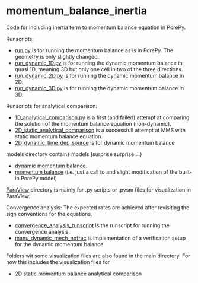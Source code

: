 # momentum_balance_inertia
Code for including inertia term to momentum balance equation in PorePy.

Runscripts:
* [run.py](./runscripts/run.py) is for running the momentum balance as is in PorePy. The geometry is only slightly changed.
* [run_dynamic_1D.py](./runscripts/run_dynamic_1D.py) is for running the dynamic momentum balance in quasi 1D, meaning 3D but only one cell in two of the three directions.
* [run_dynamic_2D.py](./runscripts/run_dynamic_2D.py) is for running the dynamic momentum balance in 2D.
* [run_dynamic_3D.py](./runscripts/run_dynamic_3D.py) is for running the dynamic momentum balance in 3D.

Runscripts for analytical comparison:
* [1D_analytical_comparison.py](./1D_analytical_comparison.py) is a first (and failed) attempt at comparing the solution of the momentum balance equation (non-dynamic).
* [2D_static_analytical_comparison](./1D_static_analytical_comparison.py) is a successfull attempt at MMS with static momentum balance equation.
* [2D_dynamic_time_dep_source](./2D_dynamic_time_dep_source.py) is for dynamic momentum balance

models directory contains models (surprise surprise ...)
* [dynamic momentum balance](./models/dynamic_momentum_balance.py).
* [momentum balance](./models/no_inertia_momentum_balance.py) (i.e. just a call to and slight modification of the built-in PorePy model)

[ParaView](./ParaView/) directory is mainly for .py scripts or .pvsm files for visualization in ParaView.

Convergence analysis:
The expected rates are achieved after revisiting the sign conventions for the equations.
* [convergence_analysis_runscript](./convergence_analysis_runscript.py) is the runscript for running the convergence analysis.
* [manu_dynamic_mech_nofrac](./manu_dynamic_mech_nofrac.py) is implementation of a verification setup for the dynamic momentum balance. 


Folders wit some visualization files are also found in the main directory. For now this includes the visualization files for
* 2D static momentum balance analytical comparison
